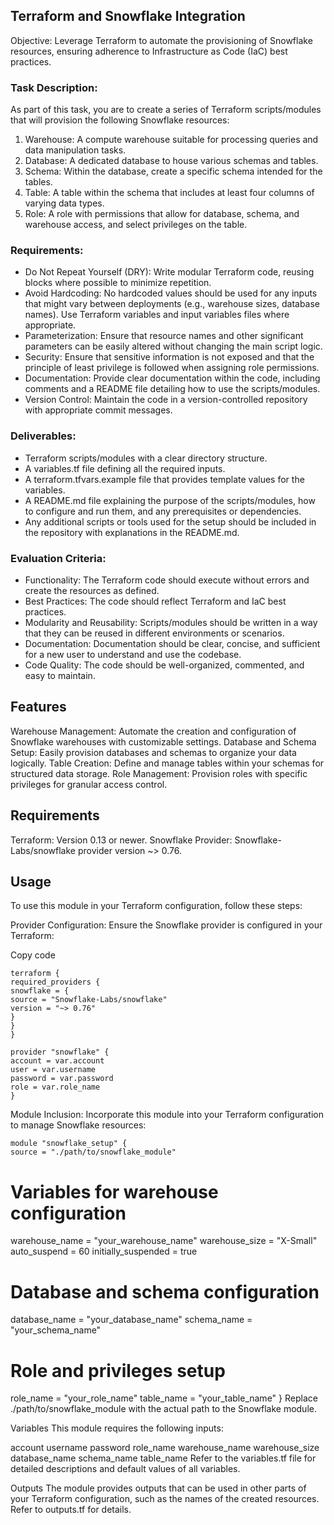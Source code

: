 ## Terraform and Snowflake Integration
Objective: Leverage Terraform to automate the provisioning of Snowflake resources, ensuring adherence to Infrastructure as Code (IaC) best practices.

### Task Description:
As part of this task, you are to create a series of Terraform scripts/modules that will provision the following Snowflake resources:
1. Warehouse: A compute warehouse suitable for processing queries and data manipulation tasks.
2. Database: A dedicated database to house various schemas and tables.
3. Schema: Within the database, create a specific schema intended for the tables.
4. Table: A table within the schema that includes at least four columns of varying data types.
5. Role: A role with permissions that allow for database, schema, and warehouse access, and select privileges on the table.

### Requirements:
- Do Not Repeat Yourself (DRY): Write modular Terraform code, reusing blocks where possible to minimize repetition.
- Avoid Hardcoding: No hardcoded values should be used for any inputs that might vary between deployments (e.g., warehouse sizes, database names). Use Terraform variables and input variables files where appropriate.
- Parameterization: Ensure that resource names and other significant parameters can be easily altered without changing the main script logic.
- Security: Ensure that sensitive information is not exposed and that the principle of least privilege is followed when assigning role permissions.
- Documentation: Provide clear documentation within the code, including comments and a README file detailing how to use the scripts/modules.
- Version Control: Maintain the code in a version-controlled repository with appropriate commit messages.

### Deliverables:
- Terraform scripts/modules with a clear directory structure.
- A variables.tf file defining all the required inputs.
- A terraform.tfvars.example file that provides template values for the variables.
- A README.md file explaining the purpose of the scripts/modules, how to configure and run them, and any prerequisites or dependencies.
- Any additional scripts or tools used for the setup should be included in the repository with explanations in the README.md.

### Evaluation Criteria:
- Functionality: The Terraform code should execute without errors and create the resources as defined.
- Best Practices: The code should reflect Terraform and IaC best practices.
- Modularity and Reusability: Scripts/modules should be written in a way that they can be reused in different environments or scenarios.
- Documentation: Documentation should be clear, concise, and sufficient for a new user to understand and use the codebase.
- Code Quality: The code should be well-organized, commented, and easy to maintain.
## Features
Warehouse Management: Automate the creation and configuration of Snowflake warehouses with customizable settings.
Database and Schema Setup: Easily provision databases and schemas to organize your data logically.
Table Creation: Define and manage tables within your schemas for structured data storage.
Role Management: Provision roles with specific privileges for granular access control.
## Requirements
Terraform: Version 0.13 or newer.
Snowflake Provider: Snowflake-Labs/snowflake provider version ~> 0.76.
## Usage
To use this module in your Terraform configuration, follow these steps:

Provider Configuration:
Ensure the Snowflake provider is configured in your Terraform:


Copy code
```hcl
terraform {
required_providers {
snowflake = {
source = "Snowflake-Labs/snowflake"
version = "~> 0.76"
}
}
}
```

```hcl
provider "snowflake" {
account = var.account
user = var.username
password = var.password
role = var.role_name
}
```
Module Inclusion:
Incorporate this module into your Terraform configuration to manage Snowflake resources:

```hcl
module "snowflake_setup" {
source = "./path/to/snowflake_module"
```

# Variables for warehouse configuration

warehouse_name = "your_warehouse_name"
warehouse_size = "X-Small"
auto_suspend = 60
initially_suspended = true

# Database and schema configuration

database_name = "your_database_name"
schema_name = "your_schema_name"

# Role and privileges setup

role_name = "your_role_name"
table_name = "your_table_name"
}
Replace ./path/to/snowflake_module with the actual path to the Snowflake module.

Variables
This module requires the following inputs:

account
username
password
role_name
warehouse_name
warehouse_size
database_name
schema_name
table_name
Refer to the variables.tf file for detailed descriptions and default values of all variables.

Outputs
The module provides outputs that can be used in other parts of your Terraform configuration, such as the names of the created resources. Refer to outputs.tf for details.


